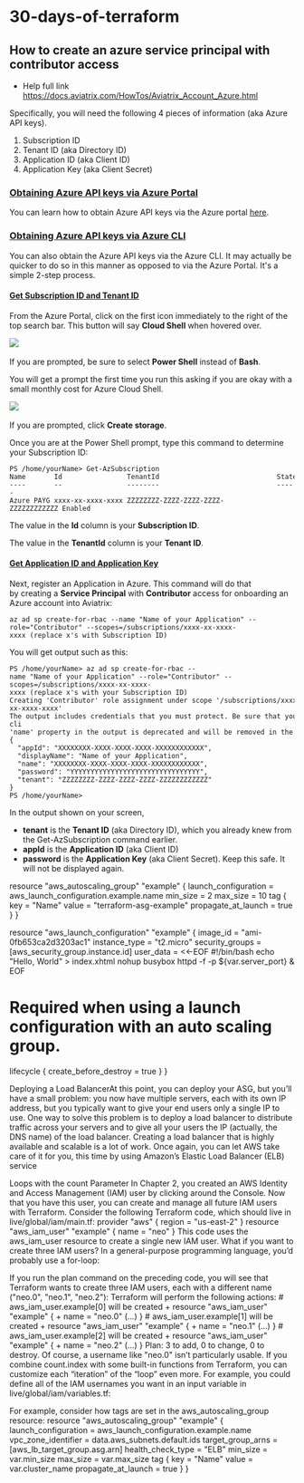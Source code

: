 # 30-days-of-terraform

## How to create an azure service principal with contributor access

- Help full link https://docs.aviatrix.com/HowTos/Aviatrix_Account_Azure.html


Specifically, you will need the following 4 pieces of information (aka Azure API keys).

1.  Subscription ID
2.  Tenant ID (aka Directory ID)
3.  Application ID (aka Client ID)
4.  Application Key (aka Client Secret)

### [Obtaining Azure API keys via Azure Portal](https://community.aviatrix.com/t/83hpv1x/how-to-get-azure-api-keys-for-creating-resources-from-the-controller#obtaining-azure-api-keys-via-azure-portal)

You can learn how to obtain Azure API keys via the Azure portal [here](https://docs.aviatrix.com/HowTos/Aviatrix_Account_Azure.html). 

### [Obtaining Azure API keys via Azure CLI](https://community.aviatrix.com/t/83hpv1x/how-to-get-azure-api-keys-for-creating-resources-from-the-controller#obtaining-azure-api-keys-via-azure-cli)

You can also obtain the Azure API keys via the Azure CLI. It may actually be quicker to do so in this manner as opposed to via the Azure Portal. It's a simple 2-step process.

#### [Get Subscription ID and Tenant ID](https://community.aviatrix.com/t/83hpv1x/how-to-get-azure-api-keys-for-creating-resources-from-the-controller#get-subscription-id-and-tenant-id)

From the Azure Portal, click on the first icon immediately to the right of the top search bar. This button will say **Cloud Shell** when hovered over.

![](https://s3-us-west-2.amazonaws.com/media.forumbee.com/i/9154e10f-d97f-4925-bd44-af0aa4347707/h/547.png) 

If you are prompted, be sure to select **Power Shell** instead of **Bash**.

You will get a prompt the first time you run this asking if you are okay with a small monthly cost for Azure Cloud Shell. 

![](https://s3-us-west-2.amazonaws.com/media.forumbee.com/i/d6a393ba-da90-4e39-88e2-ac1cfa065773/h/547.png) 

If you are prompted, click **Create storage**.

Once you are at the Power Shell prompt, type this command to determine your Subscription ID:

```none
PS /home/yourName> Get-AzSubscription
Name       Id                TenantId                             State
----       --                --------                             -----
Azure PAYG xxxx-xx-xxxx-xxxx ZZZZZZZZ-ZZZZ-ZZZZ-ZZZZ-ZZZZZZZZZZZZ Enabled
```

The value in the **Id** column is your **Subscription ID**.

The value in the **TenantId** column is your **Tenant ID**.

#### [Get Application ID and Application Key](https://community.aviatrix.com/t/83hpv1x/how-to-get-azure-api-keys-for-creating-resources-from-the-controller#get-application-id-and-application-key)

Next, register an Application in Azure. This command will do that by creating a **Service Principal** with **Contributor** access for onboarding an Azure account into Aviatrix:

```none
az ad sp create-for-rbac --name "Name of your Application" --role="Contributor" --scopes=/subscriptions/xxxx-xx-xxxx-xxxx (replace x's with Subscription ID)
```

You will get output such as this:

```none
PS /home/yourName> az ad sp create-for-rbac --name "Name of your Application" --role="Contributor" --scopes=/subscriptions/xxxx-xx-xxxx-xxxx (replace x's with your Subscription ID)
Creating 'Contributor' role assignment under scope '/subscriptions/xxxx-xx-xxxx-xxxx'
The output includes credentials that you must protect. Be sure that you do not include these credentials in your code or check the credentials into your source control. For more information, see https://aka.ms/azadsp-cli
'name' property in the output is deprecated and will be removed in the future. Use 'appId' instead.
{
  "appId": "XXXXXXXX-XXXX-XXXX-XXXX-XXXXXXXXXXXX",
  "displayName": "Name of your Application",
  "name": "XXXXXXXX-XXXX-XXXX-XXXX-XXXXXXXXXXXX",
  "password": "YYYYYYYYYYYYYYYYYYYYYYYYYYYYYYYY",
  "tenant": "ZZZZZZZZ-ZZZZ-ZZZZ-ZZZZ-ZZZZZZZZZZZZ"
}
PS /home/yourName>
```

In the output shown on your screen, 

-   **tenant** is the **Tenant ID** (aka Directory ID), which you already knew from the Get-AzSubscription command earlier.
-   **appId** is the **Application ID** (aka Client ID)
-   **password** is the **Application Key** (aka Client Secret). Keep this safe. It will not be displayed again.




resource "aws_autoscaling_group" "example" {
launch_configuration = aws_launch_configuration.example.name
min_size = 2
max_size = 10
tag {
key
= "Name"
value
= "terraform-asg-example"
propagate_at_launch = true
}
}

resource "aws_launch_configuration" "example" {
image_id
= "ami-0fb653ca2d3203ac1"
instance_type = "t2.micro"
security_groups = [aws_security_group.instance.id]
user_data = <<-EOF
#!/bin/bash
echo "Hello, World" > index.xhtml
nohup busybox httpd -f -p ${var.server_port} &
EOF
# Required when using a launch configuration with an auto scaling group.
lifecycle {
create_before_destroy = true
}
}

Deploying a Load BalancerAt this point, you can deploy your ASG, but you’ll have a small problem:
you now have multiple servers, each with its own IP address, but you
typically want to give your end users only a single IP to use. One way to
solve this problem is to deploy a load balancer to distribute traffic across
your servers and to give all your users the IP (actually, the DNS name) of
the load balancer. Creating a load balancer that is highly available and
scalable is a lot of work. Once again, you can let AWS take care of it for
you, this time by using Amazon’s Elastic Load Balancer (ELB) service


Loops with the count Parameter In Chapter 2, you created an AWS Identity and Access Management (IAM) user by clicking around the Console. Now that you have this user, you can create and manage all future IAM users with Terraform. Consider the following Terraform code, which should live in live/global/iam/main.tf: provider "aws" { region = "us-east-2" } resource "aws_iam_user" "example" { name = "neo" } This code uses the aws_iam_user resource to create a single new IAM user. What if you want to create three IAM users? In a general-purpose programming language, you’d probably use a for-loop:


If you run the plan command on the preceding code, you will see that Terraform wants to create three IAM users, each with a different name ("neo.0", "neo.1", "neo.2"): Terraform will perform the following actions:    # aws_iam_user.example[0] will be created   + resource "aws_iam_user" "example" {       + name          = "neo.0"       (...)     }    # aws_iam_user.example[1] will be created   + resource "aws_iam_user" "example" {       + name          = "neo.1"       (...)     }    # aws_iam_user.example[2] will be created   + resource "aws_iam_user" "example" {       + name          = "neo.2"       (...)     }  Plan: 3 to add, 0 to change, 0 to destroy. Of course, a username like "neo.0" isn’t particularly usable. If you combine count.index with some built-in functions from Terraform, you can customize each “iteration” of the “loop” even more. For example, you could define all of the IAM usernames you want in an input variable in live/global/iam/variables.tf:

For example, consider how tags are set in the aws_autoscaling_group resource: resource "aws_autoscaling_group" "example" {   launch_configuration = aws_launch_configuration.example.name   vpc_zone_identifier  = data.aws_subnets.default.ids   target_group_arns    = [aws_lb_target_group.asg.arn]   health_check_type    = "ELB"    min_size = var.min_size   max_size = var.max_size    tag {     key                 = "Name"     value               = var.cluster_name     propagate_at_launch = true   } }

